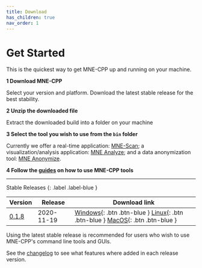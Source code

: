 ```yaml
---
title: Download
has_children: true
nav_order: 1
---
```

# Get Started

This is the quickest way to get MNE-CPP up and running on your machine.

**1 Download MNE-CPP**

  Select your version and platform. Download the latest stable release for the best stability.

**2 Unzip the downloaded file**

  Extract the downloaded build into a folder on your machine

**3 Select the tool you wish to use from the `bin` folder**

  Currently we offer a real-time application: [MNE-Scan](pages/learn/scan.md); a visualization/analysis application: [MNE Analyze](pages/learn/analyze.md); and a data anonymization tool: [MNE Anonymize](pages/learn/anonymize.md).

**4 Follow the [guides](pages/learn/learn.md) on how to use MNE-CPP tools**

---

Stable Releases
{: .label .label-blue }

| Version | Release | Download link |
|-------|-------|-------|
| [0.1.8](changelog.md#version-018) | 2020-11-19 | <span class="fs-2"> [Windows](https://github.com/mne-tools/mne-cpp/releases/download/v0.1.8/mne-cpp-windows-dynamic-x86_64.zip){: .btn .btn-blue } [Linux](https://github.com/mne-tools/mne-cpp/releases/download/v0.1.8/mne-cpp-linux-dynamic-x86_64.tar.gz){: .btn .btn-blue } [MacOS](https://github.com/mne-tools/mne-cpp/releases/download/v0.1.8/mne-cpp-macos-dynamic-x86_64.tar.gz){: .btn .btn-blue } </span> |

Using the latest stable release is recommended for users who wish to use MNE-CPP's command line tools and GUIs. 

See the [changelog](changelog.md) to see what features where added in each release version.

